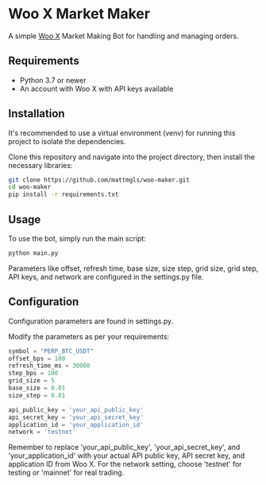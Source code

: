 # Woo X Market Maker
A simple [Woo X](https://referral.woo.org/K5kBYJR7aFcQSU2c7) Market Making Bot for handling and managing orders.

## Requirements
- Python 3.7 or newer
- An account with Woo X with API keys available

## Installation
It's recommended to use a virtual environment (venv) for running this project to isolate the dependencies.

Clone this repository and navigate into the project directory, then install the necessary libraries:

```bash
git clone https://github.com/mattmgls/woo-maker.git
cd woo-maker
pip install -r requirements.txt
```

## Usage
To use the bot, simply run the main script:

```bash
python main.py
```

Parameters like offset, refresh time, base size, size step, grid size, grid step, API keys, and network are configured in the settings.py file.
## Configuration
Configuration parameters are found in settings.py.

Modify the parameters as per your requirements:
```python
symbol = "PERP_BTC_USDT"
offset_bps = 100
refresh_time_ms = 30000
step_bps = 100
grid_size = 5
base_size = 0.01
size_step = 0.01

api_public_key = 'your_api_public_key'
api_secret_key = 'your_api_secret_key'
application_id = 'your_application_id'
network = 'testnet'
```

Remember to replace 'your_api_public_key', 'your_api_secret_key', and 'your_application_id' with your actual API public key, API secret key, and application ID from Woo X. For the network setting, choose 'testnet' for testing or 'mainnet' for real trading.